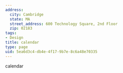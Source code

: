 ```yaml
---
address:
  city: Cambridge
  state: MA
  street_address: 600 Technology Square, 2nd Floor
  zip: 02183
tags:
- Design
title: calendar
type: page
uid: 5ea6d3c4-db4e-4f17-9b7e-8c6a48e70335
---
```

calendar